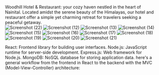 Woodhill Hotel & Restaurant: your cozy haven nestled in the heart of Nainital. Located amidst the serene beauty of the Himalayas, our hotel and restaurant offer a simple yet charming retreat for travelers seeking a peaceful getaway.        
![Screenshot (22)](https://github.com/user-attachments/assets/018dbd37-be14-4d9c-849d-47a0ec7d526c)
![Screenshot (12)](https://github.com/user-attachments/assets/1bfd0829-bc8b-4b0c-a23c-f76e4a901419)
![Screenshot (13)](https://github.com/user-attachments/assets/e8069c9c-4ae8-4ce5-9c2d-310eae619b2e)
![Screenshot (14)](https://github.com/user-attachments/assets/e7e25b60-ef21-4bac-8261-98ee26b951b0)
![Screenshot (15)](https://github.com/user-attachments/assets/8b992bfd-2e0a-4491-9143-ea54cac54df9)
![Screenshot (16)](https://github.com/user-attachments/assets/4e7f4ff8-8635-473f-893b-b6ecba7cef52)
![Screenshot (17)](https://github.com/user-attachments/assets/3054e70e-2663-40d7-819d-dc6d0d93f7ee)
![Screenshot (18)](https://github.com/user-attachments/assets/87001ad8-2b89-47cb-bebb-195604a2017b)
![Screenshot (19)](https://github.com/user-attachments/assets/2bbce452-b8d5-439e-bea3-96f95beab726)
![Screenshot (20)](https://github.com/user-attachments/assets/fb184365-935c-4416-9b7e-50245f1537c3)
![Screenshot (21)](https://github.com/user-attachments/assets/c9236e15-1d5a-4009-b5aa-26dd926c56be)

React: Frontend library for building user interfaces.
Node.js: JavaScript runtime for server-side development.
Express.js: Web framework for Node.js.
MongoDB: NoSQL database for storing application data.
here's a general workflow from the frontend in React to the backend with the MVC (Model-View-Controller) architecture:


